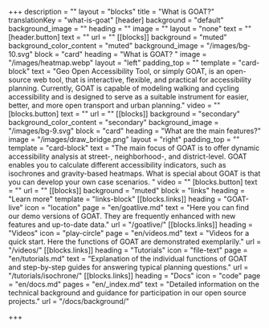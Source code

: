 +++
description = ""
layout = "blocks"
title = "What is GOAT?"
translationKey = "what-is-goat"
[header]
background = "default"
background_image = ""
heading = ""
image = ""
layout = "none"
text = ""
[header.button]
text = ""
url = ""
[[blocks]]
background = "muted"
background_color_content = "muted"
background_image = "/images/bg-10.svg"
block = "card"
heading = "What is GOAT? "
image = "/images/heatmap.webp"
layout = "left"
padding_top = ""
template = "card-block"
text = "Geo Open Accessibility Tool, or simply GOAT, is an open-source web tool, that is interactive, flexible, and practical for accessibility planning. Currently, GOAT is capable of modeling walking and cycling accessibility and is designed to serve as a suitable instrument for easier, better, and more open transport and urban planning."
video = ""
[blocks.button]
text = ""
url = ""
[[blocks]]
background = "secondary"
background_color_content = "secondary"
background_image = "/images/bg-9.svg"
block = "card"
heading = "What are the main features?"
image = "/images/draw_bridge.png"
layout = "right"
padding_top = ""
template = "card-block"
text = "The main focus of GOAT is to offer dynamic accessibility analysis at street-, neighborhood-, and district-level. GOAT enables you to calculate different accessibility indicators, such as isochrones and gravity-based heatmaps. What is special about GOAT is that you can develop your own case scenarios. "
video = ""
[blocks.button]
text = ""
url = ""
[[blocks]]
background = "muted"
block = "links"
heading = "Learn more"
template = "links-block"
[[blocks.links]]
heading = "GOAT-live"
icon = "location"
page = "en/goatlive.md"
text = "Here you can find our demo versions of GOAT. They are frequently enhanced with new features and up-to-date data."
url = "/goatlive/"
[[blocks.links]]
heading = "Videos"
icon = "play-circle"
page = "en/videos.md"
text = "Videos for a quick start. Here the functions of GOAT are demonstrated exemplarily."
url = "/videos/"
[[blocks.links]]
heading = "Tutorials"
icon = "file-text"
page = "en/tutorials.md"
text = "Explanation of the individual functions of GOAT and step-by-step guides for answering typical planning questions."
url = "/tutorials/isochrone/"
[[blocks.links]]
heading = "Docs"
icon = "code"
page = "en/docs.md"
pages = "en/_index.md"
text = "Detailed information on the technical background and guidance for participation in our open source projects."
url = "/docs/background/"

+++
